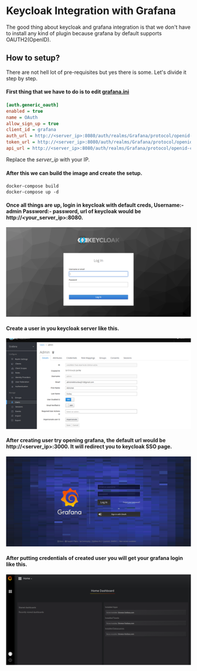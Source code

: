 # Keycloak Integration with Grafana

The good thing about keycloak and grafana integration is that we don't have to install any kind of plugin because grafana by default supports OAUTH2(OpenID).

## How to setup?

There are not hell lot of pre-requisites but yes there is some. Let's divide it step by step.

#### First thing that we have to do is to edit [grafana.ini](./grafana/grafana.ini)

```ini
[auth.generic_oauth]
enabled = true
name = OAuth
allow_sign_up = true
client_id = grafana
auth_url = http://<server_ip>:8080/auth/realms/Grafana/protocol/openid-connect/auth
token_url = http://<server_ip>:8080/auth/realms/Grafana/protocol/openid-connect/token
api_url = http://<server_ip>:8080/auth/realms/Grafana/protocol/openid-connect/userinfo
```

Replace the *server_ip* with your IP.

#### After this we can build the image and create the setup.

```shell
docker-compose build
docker-compose up -d
```

#### Once all things are up, login in keycloak with default creds, Username:- admin Password:- password, url of keycloak would be http://<your_server_ip>:8080.

![](../images/grafana_keycloak.png)

#### Create a user in you keycloak server like this.

![](../images/grafana_keycloak_user.png)

#### After creating user try opening grafana, the default url would be http://<server_ip>:3000. It will redirect you to keycloak SSO page.

![](../images/grafana_login.png)

#### After putting credentials of created user you will get your grafana login like this.

![](../images/grafana_dashboard.png)

